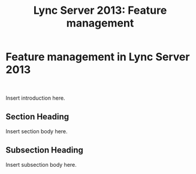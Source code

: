 ﻿---
title: 'Lync Server 2013: Feature management'
TOCTitle: Feature management
ms:assetid: 2955d1a5-43a8-4322-b4d2-458c0f5e7428
ms:mtpsurl: https://technet.microsoft.com/pt-br/library/Dn720327(v=OCS.15)
ms:contentKeyID: 62221681
ms.date: 05/19/2016
mtps_version: v=OCS.15
ms.translationtype: HT
---

# Feature management in Lync Server 2013

 

Insert introduction here.

## Section Heading

Insert section body here.

## Subsection Heading

Insert subsection body here.

